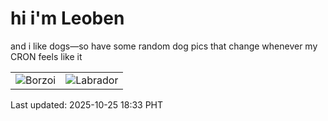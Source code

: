 # hi i'm Leoben

and i like dogs—so have some random dog pics that change whenever my CRON feels like it

|  |  |
|--------|----------|
| ![Borzoi](https://random-dog-vercel.vercel.app/api/random-borzoi?v=1761388396) | ![Labrador](https://random-dog-vercel.vercel.app/api/random-labrador?v=1761388396) |

Last updated: 2025-10-25 18:33 PHT
